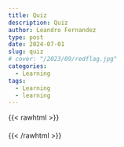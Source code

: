 ```yaml
---
title: Quiz
description: Quiz
author: Leandro Fernandez
type: post
date: 2024-07-01
slug: quiz
# cover: "/2023/09/redflag.jpg"
categories:
  - Learning
tags:
  - Learning
  - learning
---
```

{{< rawhtml >}}
<div id="quiz-container">
    <div id="question-container" class="question"></div>
    <ul id="answers-container" class="answers"></ul>
    <div id="result-container" class="result"></div>
    <button id="next-button" style="display: none;">Next Question</button>
</div>
<style>
  .question {
    font-size: 1.2em;
    margin-bottom: 20px;
  }
  .answers {
    font-size: .8em;
    list-style-type: none;
    padding: 0;
  }
  .answers li {
    margin-bottom: 10px;
  }
  .result {
    color: #d04a2b;
    margin-top: 20px;
    font-weight: bold;
  }
  #next-button {
    font-size: .8em;
  }
</style>
<script src="/js/quiz-a.js"></script>
{{< /rawhtml >}}
